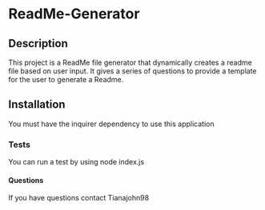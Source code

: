 # ReadMe-Generator

## Description 
This project is a ReadMe file generator that dynamically creates a readme file based on user input.
It gives a series of questions to provide a template for the user to generate a Readme.


## Installation

You must have the inquirer dependency to use this application

###  Tests

You can run a test by using node index.js

#### Questions


If you have questions contact Tianajohn98